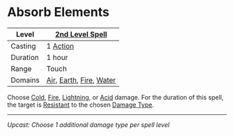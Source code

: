 # Absorb Elements

| Level    | [2nd Level Spell](2nd%20Level%20Spells.md)                                                                                                                               |
| -------- | ------------------------------------------------------------------------------------------------------------------------------------------------------------------------ |
| Casting  | 1 [Action](../../../../Game%20Procedures/Action.md)                                                                                                                      |
| Duration | 1 hour                                                                                                                                                                   |
| Range    | Touch                                                                                                                                                                    |
| Domains  | [Air](../../../Spell%20Domains/Air.md), [Earth](../../../Spell%20Domains/Earth.md), [Fire](../../../Spell%20Domains/Fire.md), [Water](../../../Spell%20Domains/Water.md) |

Choose [Cold](../../../../Damage%20Types/Cold.md), [Fire](../../../../Damage%20Types/Fire.md), [Lightning](../../../../Damage%20Types/Lightning.md), or [Acid](../../../../Damage%20Types/Acid.md) damage. For the duration of this spell, the target is [Resistant](../../../../Conditions/Resistant.md) to the chosen [Damage Type](../../../../Damage%20Types/!Damage%20Types.md).

---
*Upcast: Choose 1 additional damage type per spell level*
